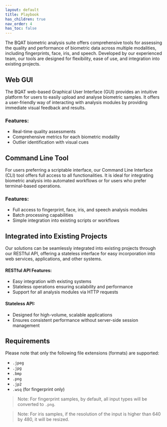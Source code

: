 ```yaml
---
layout: default
title: Playbook
has_children: true
nav_order: 4
has_toc: false
---
```


The BQAT biometric analysis suite offers comprehensive tools for assessing the quality and performance of biometric data across multiple modalities, including fingerprints, face, iris, and speech. Developed by our experienced team, our tools are designed for flexibility, ease of use, and integration into existing projects. 

## Web GUI

The BQAT web-based Graphical User Interface (GUI) provides an intuitive platform for users to easily upload and analyse biometric samples. It offers a user-friendly way of interacting with analysis modules by providing immediate visual feedback and results. 

### Features:

* Real-time quality assessments
* Comprehensive metrics for each biometric modality
* Outlier identification with visual cues

## Command Line Tool

For users preferring a scriptable interface, our Command Line Interface (CLI) tool offers full access to all functionalities. It is ideal for integrating biometric analysis into automated workflows or for users who prefer terminal-based operations. 

### Features:

* Full access to fingerprint, face, iris, and speech analysis modules
* Batch processing capabilities
* Simple integration into existing scripts or workflows

## Integrated into Existing Projects

Our solutions can be seamlessly integrated into existing projects through our RESTful API, offering a stateless interface for easy incorporation into web services, applications, and other systems. 

#### RESTful API Features:

* Easy integration with existing systems
* Stateless operations ensuring scalability and performance
* Support for all analysis modules via HTTP requests

#### Stateless API:

* Designed for high-volume, scalable applications
* Ensures consistent performance without server-side session management

## Requirements

Please note that only the following file extensions (formats) are supported: 

* `.jpeg`
* `.jpg`
* `.bmp`
* `.png`
* `.jp2`
* `.wsq` (for fingerprint only)

> Note: For fingerprint samples, by default, all input types will be converted to `.png`.

> Note: For iris samples, if the resolution of the input is higher than 640 by 480, it will be resized.